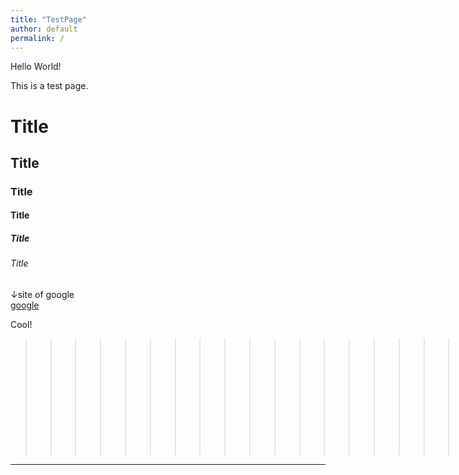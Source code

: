 ```yaml
---
title: "TestPage"
author: default
permalink: /
---
```


Hello World!

This is a test page.

# Title
## Title
### Title
#### Title
##### Title
###### Title

↓site of google\
[google](https://www.google.co.jp/)

Cool!
>>>>>>>>>>>>>>>>>>>>>>>>>>>>>>>>>>>>>>>>>>>>>>>>>Hello World!


---